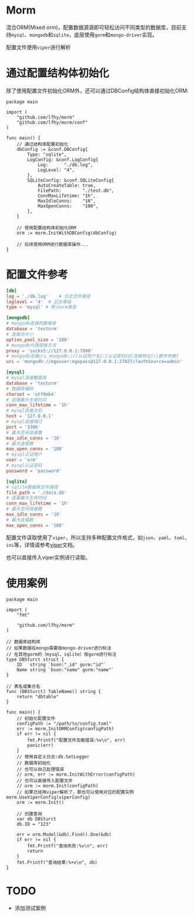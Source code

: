 # Morm
混合ORM(Mixed orm)，配置数据源源即可轻松访问不同类型的数据库，目前支持```mysql```、```mongodb```和```sqlite```，底层使用```gorm```和```mongo-driver```实现。

配置文件使用```viper```进行解析

# 通过配置结构体初始化

除了使用配置文件初始化ORM外，还可以通过DBConfig结构体直接初始化ORM:

```golang
package main

import (
	"github.com/lfhy/morm"
	"github.com/lfhy/morm/conf"
)

func main() {
	// 通过结构体配置初始化
	dbConfig := &conf.DBConfig{
		Type: "sqlite",
		LogConfig: &conf.LogConfig{
			Log:      "./db.log",
			LogLevel: "4",
		},
		SQLiteConfig: &conf.SQLiteConfig{
			AutoCreateTable: true,
			FilePath:        "./test.db",
			ConnMaxLifetime: "1h",
			MaxIdleConns:    "10",
			MaxOpenConns:    "100",
		},
	}

	// 使用配置结构体初始化ORM
	orm := morm.InitWithDBConfig(dbConfig)
	
	// 后续使用ORM进行数据库操作...
}
```

# 配置文件参考
```toml
[db]
log = './db.log'    # 日志文件路径
loglevel = '4'  # 日志等级 
type = 'mysql' # 默认orm类型

[mongodb]
# mongodb连接的数据库
database = 'testorm'    
# 连接池大小
option_pool_size = '200'   
# mongodb代理连接方法
proxy = 'socks5://127.0.0.1:7890'  
# mongodb连接uri mongodb://[认证用户名]:[认证密码]@[连接地址]/[额外参数]
uri = 'mongodb://mgouser:mgopass@127.0.0.1:27027/?authSource=admin' 

[mysql]
# mysql连接数据库
database = 'testorm'
# 数据库编码
charset = 'utf8mb4'
# 连接最大生命时间
conn_max_lifetime = '1h'
# mysql连接主机
host = '127.0.0.1'
# mysql连接端口
port = '3306'
# 最大空闲连接数
max_idle_conns = '10'
# 最大连接数
max_open_conns = '100'
# mysql认证用户
user = 'orm'
# mysql认证密码
password = 'password'

[sqlite]
# sqlite数据库文件路径
file_path = './data.db'
# 连接最大生命时间
conn_max_lifetime = '1h'
# 最大空闲连接数
max_idle_conns = '10'
# 最大连接数
max_open_conns = '100'
```

配置文件读取使用了```viper```，所以支持多种配置文件格式，如```json```、```yaml```、```toml```、```ini```等，详情请参考[viper](https://github.com/spf13/viper)文档。

也可以直接传入viper实例进行读取。

# 使用案例
```golang
package main

import (
	"fmt"

	"github.com/lfhy/morm"
)

// 数据库结构体
// 如果数据在mongo需要按mongo-driver进行标注
// 在其他gorm的（mysql，sqlite）按gorm进行标注
type DBSturct struct {
	ID   string `bson:"_id" gorm:"id"`
	Name string `bson:"name" gorm:"name"`
}

// 表名或集合名
func (DBSturct) TableName() string {
	return "dbtable"
}

func main() {
	// 初始化配置文件
	configPath := "/path/to/config.toml"
	err := morm.InitORMConfig(configPath)
	if err != nil {
		fmt.Printf("配置文件加载错误:%v\n", err)
		panic(err)
	}
	// 使用自定义日志:db.SetLogger
	// 数据库初始化
	// 也可以自己处理错误
	// orm, err := morm.InitWithError(configPath)
	// 也可以直接传入配置文件
	// orm := morm.Init(configPath)
	// 如果已经用viper解析了，那也可以使用对应的配置实例 morm.UseViperConfig(viperConfig)
	orm := morm.Init()

	// 创建查询
	var db DBSturct
	db.ID = "123"

	err = orm.Model(&db).Find().One(&db)
	if err != nil {
		fmt.Printf("查询失败:%v\n", err)
		return
	}
	fmt.Printf("查询结果:%+v\n", db)
}

```

# TODO
- 添加测试案例
